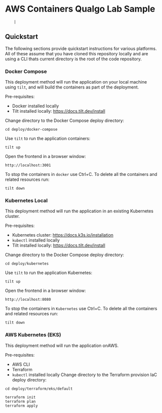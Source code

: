 # AWS Containers Qualgo Lab Sample
        |
## Quickstart

The following sections provide quickstart instructions for various platforms. All of these assume that you have cloned this repository locally and are using a CLI thats current directory is the root of the code repository.

### Docker Compose

This deployment method will run the application on your local machine using `tilt`, and will build the containers as part of the deployment.

Pre-requisites:

- Docker installed locally
- Tilt installed locally: https://docs.tilt.dev/install

Change directory to the Docker Compose deploy directory:

```
cd deploy/docker-compose
```

Use `tilt` to run the application containers:

```
tilt up
```

Open the frontend in a browser window:

```
http://localhost:3001
```

To stop the containers in `docker` use Ctrl+C. To delete all the containers and related resources run:

```
tilt down
```
### Kubernetes Local

This deployment method will run the application in an existing Kubernetes cluster.

Pre-requisites:

- Kubernetes cluster: https://docs.k3s.io/installation
- `kubectl` installed locally
- Tilt installed locally: https://docs.tilt.dev/install


Change directory to the Docker Compose deploy directory:

```
cd deploy/kubernetes
```

Use `tilt` to run the application Kubernetes:

```
tilt up
```

Open the frontend in a browser window:

```
http://localhost:8080
```

To stop the containers in `Kubernetes` use Ctrl+C. To delete all the containers and related resources run:

```
tilt down
```
### AWS Kubernetes (EKS) 
This deployment method will run the application onAWS.

Pre-requisites:

- AWS CLI
- Terraform
- `kubectl` installed locally
Change directory to the Terraform provision IaC deploy directory:

```
cd deploy/terraform/eks/default
```

```shell
terraform init
terraform plan
terraform apply
```

